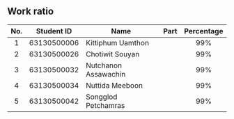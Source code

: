 ## Work ratio

|No.| Student ID    | Name                     | Part              | Percentage |
|:-:| :-----------: | ------------------------ | :---------------: | :--------: |
| 1 | 63130500006   | Kittiphum Uamthon        |                   |    99%     |
| 2 | 63130500026   | Chotiwit Souyan          |                   |    99%     |
| 3 | 63130500032   | Nutchanon Assawachin     |                   |    99%     |
| 4 | 63130500034   | Nuttida Meeboon          |                   |    99%     |
| 5 | 63130500042   | Songglod Petchamras      |                   |    99%     |

